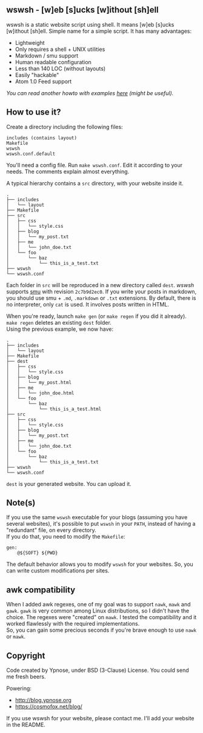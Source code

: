 wswsh - [w]eb [s]ucks [w]ithout [sh]ell
---------------------------------------

wswsh is a static website script using shell. It means [w]eb [s]ucks [w]ithout [sh]ell. Simple name for a simple script.
It has many advantages:

  * Lightweight
  * Only requires a shell + UNIX utilities
  * Markdown / smu support
  * Human readable configuration
  * Less than 140 LOC (without layouts)
  * Easily "hackable"
  * Atom 1.0 Feed support

*You can read another howto with examples [here](http://blog.ypnose.org/2013/blogging-shell.html) (might be useful).*

How to use it?
--------------

Create a directory including the following files:

	includes (contains layout)
	Makefile
	wswsh
	wswsh.conf.default

You'll need a config file. Run `make wswsh.conf`. Edit it according to your needs. The comments explain almost everything.  

A typical hierarchy contains a `src` directory, with your website inside it.

	.
	├── includes
	│   └── layout
	├── Makefile
	├── src
	│   ├── css
	│   │   └── style.css
	│   ├── blog
	│   │   └── my_post.txt
	│   ├── me
	│   │   └── john_doe.txt
	│   └── foo
	│       └── baz
	│           └── this_is_a_test.txt
	├── wswsh
	└── wswsh.conf

Each folder in `src` will be reproduced in a new directory called `dest`.
*wswsh* supports [smu](https://github.com/Gottox/smu) with revision `2c7b9d2ec0`. If you write your posts in markdown, you should use smu + `.md`, `.markdown` or `.txt` extensions.
By default, there is no interpreter, only `cat` is used. It involves posts written in HTML.

When you're ready, launch `make gen` (or `make regen` if you did it already). `make regen` deletes an existing `dest` folder.  
Using the previous example, we now have:

	.
	├── includes
	│   └── layout
	├── Makefile
	├── dest
	│   ├── css
	│   │   └── style.css
	│   ├── blog
	│   │   └── my_post.html
	│   ├── me
	│   │   └── john_doe.html
	│   └── foo
	│       └── baz
	│           └── this_is_a_test.html
	├── src
	│   ├── css
	│   │   └── style.css
	│   ├── blog
	│   │   └── my_post.txt
	│   ├── me
	│   │   └── john_doe.txt
	│   └── foo
	│       └── baz
	│           └── this_is_a_test.txt
	├── wswsh
	└── wswsh.conf

`dest` is your generated website. You can upload it.

Note(s)
-------

If you use the same `wswsh` executable for your blogs (assuming you have several websites), it's possible to put `wswsh` in your `PATH`,
instead of having a "redundant" file, on every directory.  
If you do that, you need to modify the `Makefile`:

```make
gen:
	@${SOFT} ${PWD}
```

The default behavior allows you to modify `wswsh` for your websites. So, you can write custom modifications per sites.

awk compatibility
-----------------

When I added awk regexes, one of my goal was to support `nawk`, `mawk` and `gawk`. `gawk` is very common
among Linux distributions, so I didn't have the choice. The regexes were "created" on `mawk`. I tested
the compatibility and it worked flawlessly with the required implementations.  
So, you can gain some precious seconds if you're brave enough to use `nawk` or `mawk`.

Copyright
---------

Code created by Ypnose, under BSD (3-Clause) License. You could send me fresh beers.

Powering:
  * http://blog.ypnose.org
  * https://cosmofox.net/blog/

If you use wswsh for your website, please contact me. I'll add your website in the README.
